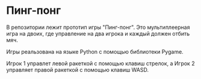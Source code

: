 # Пинг-понг
В репозитории лежит прототип игры "Пинг-понг". Это мультиплеерная игра на двоих, где управление на два игрока и каждый должен отбить мяч.

Игры реальзована на языке Python с помощью библиотеки Pygame.

Игрок 1 управлет левой ракеткой с помощью клавиш стрелок, а Игрок 2 управляет правой ракеткой с помощью клавиш WASD.
